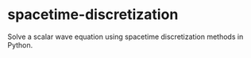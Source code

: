 # spacetime-discretization

Solve a scalar wave equation using spacetime discretization methods in Python.
